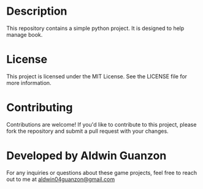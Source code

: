 # Description

This repository contains a simple python project. It is designed to help manage book.

# License

This project is licensed under the MIT License. See the LICENSE file for more information.

# Contributing

Contributions are welcome! If you'd like to contribute to this project, please fork the repository and submit a pull request with your changes.

# Developed by Aldwin Guanzon
For any inquiries or questions about these game projects, feel free to reach out to me at aldwin04guanzon@gmail.com
